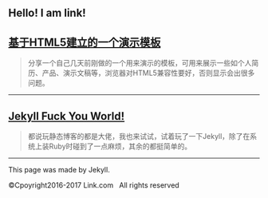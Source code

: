 <link rel="stylesheet" href="https://link9596.github.io/link/css/style.css">

## Hello! I am link!
## [基于HTML5建立的一个演示模板](http://link9596.github.io/link/blog/ppts)

 > 分享一个自己几天前刚做的一个用来演示的模板，可用来展示一些如个人简历、产品、演示文稿等，浏览器对HTML5兼容性要好，否则显示会出很多问题。

*** 

## [Jekyll Fuck You World!](http://link9596.github.io/link/blog/fuck-world)
> 都说玩静态博客的都是大佬，我也来试试，试着玩了一下Jekyll，除了在系统上装Ruby时碰到了一点麻烦，其余的都挺简单的。

***

This page was made by Jekyll.

©Cpoyright2016-2017 Link.com
      All rights reserved
